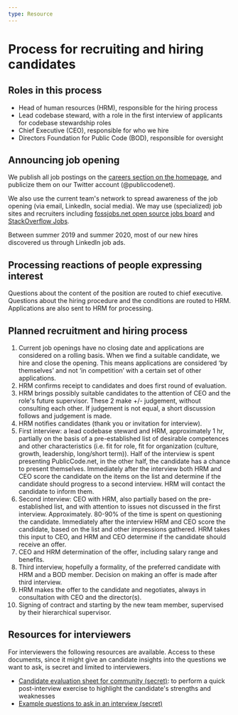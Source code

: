 ```yaml
---
type: Resource
---
```


# Process for recruiting and hiring candidates

## Roles in this process

* Head of human resources (HRM), responsible for the hiring process
* Lead codebase steward, with a role in the first interview of applicants for codebase stewardship roles
* Chief Executive (CEO), responsible for who we hire
* Directors Foundation for Public Code (BOD), responsible for oversight

## Announcing job opening

We publish all job postings on the [careers section on the homepage](https://publiccode.net/careers), and publicize them on our Twitter account (@publiccodenet).

We also use the current team's network to spread awareness of the job opening (via email, LinkedIn, social media). We may use (specialized) job sites and recruiters including [fossjobs.net open source jobs board](https://www.fossjobs.net/) and [StackOverflow Jobs](https://stackoverflow.com/jobs).

Between summer 2019 and summer 2020, most of our new hires discovered us through LinkedIn job ads.

## Processing reactions of people expressing interest

Questions about the content of the position are routed to chief executive. Questions about the hiring procedure and the conditions are routed to HRM. Applications are also sent to HRM for processing.

## Planned recruitment and hiring process

1. Current job openings have no closing date and applications are considered on a rolling basis. When we find a suitable candidate, we hire and close the opening. This means applications are considered ‘by themselves’ and not ‘in competition’ with a certain set of other applications.
2. HRM confirms receipt to candidates and does first round of evaluation.
3. HRM brings possibly suitable candidates to the attention of CEO and the role's future supervisor. These 2 make +/- judgement, without consulting each other. If judgement is not equal, a short discussion follows and judgement is made.
4. HRM notifies candidates (thank you or invitation for interview).
5. First interview: a lead codebase steward and HRM, approximately 1 hr, partially on the basis of a pre-established list of desirable competences and other characteristics (i.e. fit for role, fit for organization (culture, growth, leadership, long/short term)). Half of the interview is spent presenting PublicCode.net, in the other half, the candidate has a chance to present themselves. Immediately after the interview both HRM and CEO score the candidate on the items on the list and determine if the candidate should progress to a second interview. HRM will contact the candidate to inform them.
6. Second interview: CEO with HRM, also partially based on the pre-established list, and with attention to issues not discussed in the first interview. Approximately. 80-90% of the time is spent on questioning the candidate. Immediately after the interview HRM and CEO score the candidate, based on the list and other impressions gathered. HRM takes this input to CEO, and HRM and CEO determine if the candidate should receive an offer.
7. CEO and HRM determination of the offer, including salary range and benefits.
8. Third interview, hopefully a formality, of the preferred candidate with HRM and a BOD member. Decision on making an offer is made after third interview.
9. HRM makes the offer to the candidate and negotiates, always in consultation with CEO and the director(s).
10. Signing of contract and starting by the new team member, supervised by their hierarchical supervisor.

## Resources for interviewers

For interviewers the following resources are available. Access to these documents, since it might give an candidate insights into the questions we want to ask, is secret and limited to interviewers.

* [Candidate evaluation sheet for community (secret)](https://docs.google.com/spreadsheets/d/1khdHvzk241xmkiih_4fTLj9QVdTIiK8TelBrg9QX_3k/edit#gid=0): to perform a quick post-interview exercise to highlight the candidate's strengths and weaknesses
* [Example questions to ask in an interview (secret)](https://docs.google.com/document/d/10J9i2komx8HnlPqQAMyby97ambdoU1VdHQccUO5WKYI/edit?usp=sharing)
